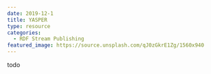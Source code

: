 ```yaml
---
date: 2019-12-1
title: YASPER
type: resource
categories:
  - RDF Stream Publishing
featured_image: https://source.unsplash.com/qJ0zGkrE1Zg/1560x940
---
```


todo